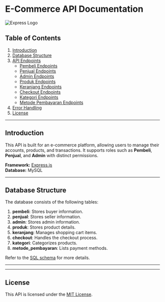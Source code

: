 # E-Commerce API Documentation

![Express Logo](https://upload.wikimedia.org/wikipedia/commons/6/64/Expressjs.png)

## Table of Contents

1. [Introduction](#introduction)
2. [Database Structure](#database-structure)
3. [API Endpoints](#api-endpoints)
    - [Pembeli Endpoints](#pembeli-endpoints)
    - [Penjual Endpoints](#penjual-endpoints)
    - [Admin Endpoints](#admin-endpoints)
    - [Produk Endpoints](#produk-endpoints)
    - [Keranjang Endpoints](#keranjang-endpoints)
    - [Checkout Endpoints](#checkout-endpoints)
    - [Kategori Endpoints](#kategori-endpoints)
    - [Metode Pembayaran Endpoints](#metode-pembayaran-endpoints)
4. [Error Handling](#error-handling)
5. [License](#license)

---

## Introduction
This API is built for an e-commerce platform, allowing users to manage their accounts, products, and transactions. It supports roles such as **Pembeli**, **Penjual**, and **Admin** with distinct permissions.

**Framework:** [Express.js](https://expressjs.com/)  
**Database:** MySQL

---

## Database Structure

The database consists of the following tables:

1. **pembeli**: Stores buyer information.
2. **penjual**: Stores seller information.
3. **admin**: Stores admin information.
4. **produk**: Stores product details.
5. **keranjang**: Manages shopping cart items.
6. **checkout**: Handles the checkout process.
7. **kategori**: Categorizes products.
8. **metode_pembayaran**: Lists payment methods.

Refer to the [SQL schema](#database-schema) for more details.

---



---

## License
This API is licensed under the [MIT License](https://opensource.org/licenses/MIT).

